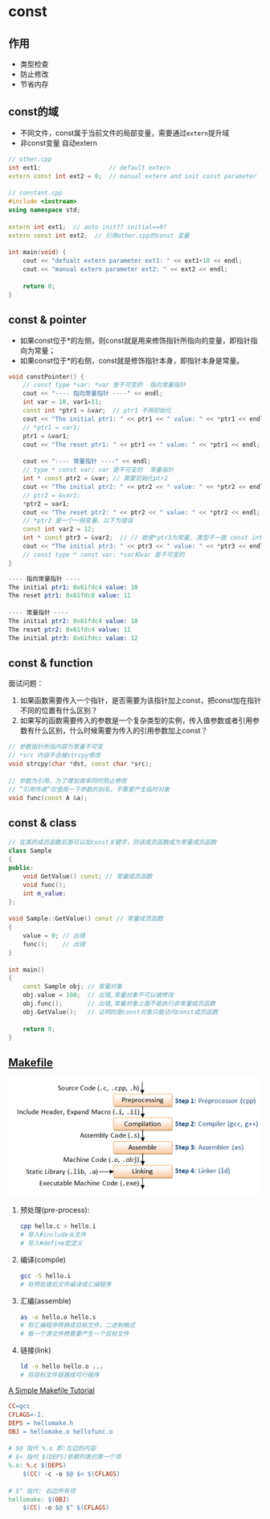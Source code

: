 # const

## 作用

- 类型检查
- 防止修改
- 节省内存

## const的域

- 不同文件，const属于当前文件的局部变量，需要通过`extern`提升域
- 非const变量 自动extern

```cpp
// other.cpp
int ext1;                   // default extern
extern const int ext2 = 0;  // manual extern and init const parameter

// constant.cpp
#include <iostream>
using namespace std;

extern int ext1;  // auto init?? initial==0?
extern const int ext2;  // 引用other.cpp的const 变量

int main(void) {
    cout << "defualt extern parameter ext1: " << ext1+10 << endl;
    cout << "manual extern parameter ext2: " << ext2 << endl;

    return 0;
}
```

## const & pointer

- 如果const位于*的左侧，则const就是用来修饰指针所指向的变量，即指针指向为常量；
- 如果const位于*的右侧，const就是修饰指针本身，即指针本身是常量。

```cpp
void constPointer() {
    // const type *var: *var 是不可变的  指向常量指针
    cout << "---- 指向常量指针 ----" << endl;
    int var = 10, var1=11;
    const int *ptr1 = &var;  // ptr1 不用初始化
    cout << "The initial ptr1: " << ptr1 << " value: " << *ptr1 << endl;
    // *ptr1 = var1;
    ptr1 = &var1;
    cout << "The reset ptr1: " << ptr1 << " value: " << *ptr1 << endl;
    
    cout << "---- 常量指针 ----" << endl;
    // type * const var: var 是不可变的  常量指针
    int * const ptr2 = &var; // 需要初始化ptr2
    cout << "The initial ptr2: " << ptr2 << " value: " << *ptr2 << endl;
    // ptr2 = &var1;
    *ptr2 = var1;
    cout << "The reset ptr2: " << ptr2 << " value: " << *ptr2 << endl;
    // *ptr2 是一个一般变量，以下为错误
    const int var2 = 12;
    int * const ptr3 = &var2;  // // 致使*ptr3为常量, 类型不一致 const int *" 类型的值不能用于初始化 "int *const" 类型的实体
    cout << "The initial ptr3: " << ptr3 << " value: " << *ptr3 << endl;
    // const type * const var: *var和var 是不可变的
}
```

```s
---- 指向常量指针 ----
The initial ptr1: 0x61fdc4 value: 10
The reset ptr1: 0x61fdc8 value: 11

---- 常量指针 ----
The initial ptr2: 0x61fdc4 value: 10
The reset ptr2: 0x61fdc4 value: 11
The initial ptr3: 0x61fdcc value: 12
```

## const & function

面试问题：

1. 如果函数需要传入一个指针，是否需要为该指针加上const，把const加在指针不同的位置有什么区别？
2. 如果写的函数需要传入的参数是一个复杂类型的实例，传入值参数或者引用参数有什么区别，什么时候需要为传入的引用参数加上const？

```cpp
// 参数指针所指内容为常量不可变
// *src 内容不会被strcpy修改
void strcpy(char *dst, const char *src);

// 参数为引用，为了增加效率同时防止修改
// “引用传递”仅借用一下参数的别名，不需要产生临时对象
void func(const A &a);
```

## const & class

```cpp
// 在类的成员函数后面可以加const关键字，则该成员函数成为常量成员函数
class Sample
{
public:
    void GetValue() const; // 常量成员函数
    void func();
    int m_value;
};

void Sample::GetValue() const // 常量成员函数
{
    value = 0; // 出错
    func();    // 出错
}

int main()
{
    const Sample obj; // 常量对象
    obj.value = 100;  // 出错,常量对象不可以被修改
    obj.func();       // 出错,常量对象上面不能执行非常量成员函数
    obj.GetValue();   // 证明的是const对象只能访问const成员函数

    return 0;
}
```

## [Makefile](https://makefiletutorial.com/)

![compile procssor](../assets/compile_processor.png)

1. 预处理(pre-process):
   
   ```sh
   cpp hello.c > hello.i
   # 导入#include头文件
   # 导入#define宏定义
   ```
2. 编译(compile)

    ```sh
    gcc -S hello.i
    # 将预处理后文件编译成汇编程序
    ```
3. 汇编(assemble)

    ```sh
    as -o hello.o hello.s
    # 将汇编程序转换成目标文件，二进制格式
    # 每一个源文件修需要产生一个目标文件
    ```
4. 链接(link)

    ```sh
    ld -o hello hello.o ...
    # 将目标文件链接成可行程序
    ```

[A Simple Makefile Tutorial](https://cs.colby.edu/maxwell/courses/tutorials/maketutor/)

```Makefile
CC=gcc
CFLAGS=-I.
DEPS = hellomake.h
OBJ = hellomake.o hellofunc.o 

# $@ 指代 %.o 即:左边的内容
# $< 指代 $(DEPS)依赖列表的第一个项
%.o: %.c $(DEPS)
	$(CC) -c -o $@ $< $(CFLAGS)

# $^ 指代: 右边所有项
hellomake: $(OBJ)
	$(CC) -o $@ $^ $(CFLAGS)
```